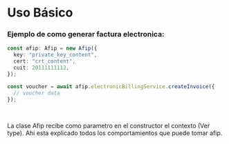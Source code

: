 # Uso Básico

### Ejemplo de como generar factura electronica:

```ts
const afip: Afip = new Afip({
  key: "private_key_content",
  cert: "crt_content",
  cuit: 20111111112,
});

const voucher = await afip.electronicBillingService.createInvoice({
  // voucher data
});
```

<br>

La clase Afip recibe como parametro en el constructor el contexto (Ver type). Ahi esta explicado todos los comportamientos que puede tomar afip.
